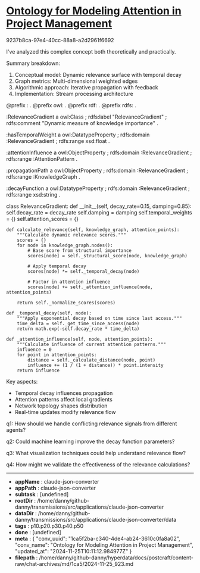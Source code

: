 # [Ontology for Modeling Attention in Project Management](https://claude.ai/chat/1ca5f2ba-c340-4de4-ab24-3610c0fa8a02)

9237b8ca-97e4-40cc-88a8-a2d2961f6692

 I've analyzed this complex concept both theoretically and practically.

Summary breakdown:
1. Conceptual model: Dynamic relevance surface with temporal decay
2. Graph metrics: Multi-dimensional weighted edges 
3. Algorithmic approach: Iterative propagation with feedback
4. Implementation: Stream processing architecture

<antArtifact identifier="relevance-gradient" type="application/vnd.ant.code" language="turtle" title="Relevance Gradient Ontology">
@prefix : <http://example.org/gradientonto#> .
@prefix owl: <http://www.w3.org/2002/07/owl#> .
@prefix rdf: <http://www.w3.org/1999/02/22-rdf-syntax-ns#> .
@prefix rdfs: <http://www.w3.org/2000/01/rdf-schema#> .

:RelevanceGradient a owl:Class ;
    rdfs:label "RelevanceGradient" ;
    rdfs:comment "Dynamic measure of knowledge importance" .

:hasTemporalWeight a owl:DatatypeProperty ;
    rdfs:domain :RelevanceGradient ;
    rdfs:range xsd:float .

:attentionInfluence a owl:ObjectProperty ;
    rdfs:domain :RelevanceGradient ;
    rdfs:range :AttentionPattern .

:propagationPath a owl:ObjectProperty ;
    rdfs:domain :RelevanceGradient ;
    rdfs:range :KnowledgeGraph .

:decayFunction a owl:DatatypeProperty ;
    rdfs:domain :RelevanceGradient ;
    rdfs:range xsd:string .
</antArtifact>

<antArtifact identifier="gradient-algorithm" type="application/vnd.ant.code" language="python" title="Dynamic Relevance Calculator">
class RelevanceGradient:
    def __init__(self, decay_rate=0.15, damping=0.85):
        self.decay_rate = decay_rate
        self.damping = damping
        self.temporal_weights = {}
        self.attention_scores = {}
    
    def calculate_relevance(self, knowledge_graph, attention_points):
        """Calculate dynamic relevance scores."""
        scores = {}
        for node in knowledge_graph.nodes():
            # Base score from structural importance
            scores[node] = self._structural_score(node, knowledge_graph)
            
            # Apply temporal decay
            scores[node] *= self._temporal_decay(node)
            
            # Factor in attention influence
            scores[node] += self._attention_influence(node, attention_points)
            
        return self._normalize_scores(scores)
    
    def _temporal_decay(self, node):
        """Apply exponential decay based on time since last access."""
        time_delta = self._get_time_since_access(node)
        return math.exp(-self.decay_rate * time_delta)
    
    def _attention_influence(self, node, attention_points):
        """Calculate influence of current attention patterns."""
        influence = 0
        for point in attention_points:
            distance = self._calculate_distance(node, point)
            influence += (1 / (1 + distance)) * point.intensity
        return influence
</antArtifact>

Key aspects:
- Temporal decay influences propagation
- Attention patterns affect local gradients
- Network topology shapes distribution
- Real-time updates modify relevance flow

q1: How should we handle conflicting relevance signals from different agents?

q2: Could machine learning improve the decay function parameters?

q3: What visualization techniques could help understand relevance flow?

q4: How might we validate the effectiveness of the relevance calculations?

---

* **appName** : claude-json-converter
* **appPath** : claude-json-converter
* **subtask** : [undefined]
* **rootDir** : /home/danny/github-danny/transmissions/src/applications/claude-json-converter
* **dataDir** : /home/danny/github-danny/transmissions/src/applications/claude-json-converter/data
* **tags** : p10.p20.p30.p40.p50
* **done** : [undefined]
* **meta** : {
  "conv_uuid": "1ca5f2ba-c340-4de4-ab24-3610c0fa8a02",
  "conv_name": "Ontology for Modeling Attention in Project Management",
  "updated_at": "2024-11-25T10:11:12.984977Z"
}
* **filepath** : /home/danny/github-danny/hyperdata/docs/postcraft/content-raw/chat-archives/md/1ca5/2024-11-25_923.md